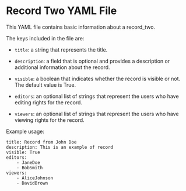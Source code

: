 # Record Two YAML File

This YAML file contains basic information about a record_two.

The keys included in the file are:

- `title`: a string that represents the title.

- `description`: a field that is optional and provides a description or additional information about the record.

- `visible`: a boolean that indicates whether the record is visible or not. The default value is True.

- `editors`: an optional list of strings that represent the users who have editing rights for the record.

- `viewers`: an optional list of strings that represent the users who have viewing rights for the record.

Example usage:

    title: Record from John Doe
    description: This is an example of record
    visible: True
    editors:
        - JaneDoe
        - BobSmith
    viewers: 
        - AliceJohnson
        - DavidBrown
